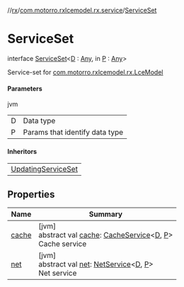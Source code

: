 //[rx](../../../index.md)/[com.motorro.rxlcemodel.rx.service](../index.md)/[ServiceSet](index.md)

# ServiceSet

interface [ServiceSet](index.md)&lt;[D](index.md) : [Any](https://kotlinlang.org/api/latest/jvm/stdlib/kotlin/-any/index.html), in [P](index.md) : [Any](https://kotlinlang.org/api/latest/jvm/stdlib/kotlin/-any/index.html)&gt;

Service-set for [com.motorro.rxlcemodel.rx.LceModel](../../com.motorro.rxlcemodel.rx/-lce-model/index.md)

#### Parameters

jvm

| | |
|---|---|
| D | Data type |
| P | Params that identify data type |

#### Inheritors

| |
|---|
| [UpdatingServiceSet](../-updating-service-set/index.md) |

## Properties

| Name | Summary |
|---|---|
| [cache](cache.md) | [jvm]<br>abstract val [cache](cache.md): [CacheService](../-cache-service/index.md)&lt;[D](index.md), [P](index.md)&gt;<br>Cache service |
| [net](net.md) | [jvm]<br>abstract val [net](net.md): [NetService](../-net-service/index.md)&lt;[D](index.md), [P](index.md)&gt;<br>Net service |
